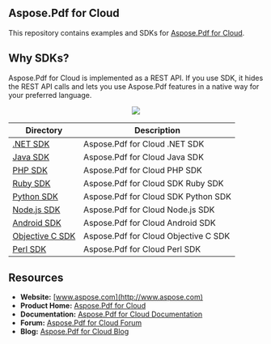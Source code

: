 ## Aspose.Pdf for Cloud
This repository contains examples and SDKs for [Aspose.Pdf for Cloud](http://www.aspose.com/cloud/pdf-api.aspx).

## Why SDKs?
Aspose.Pdf for Cloud is implemented as a REST API. If you use SDK, it hides the REST API calls and lets you use Aspose.Pdf features in a native way for your preferred language.

<p align="center">
  <a title="Download complete Aspose.Pdf for Cloud source code" href="https://github.com/asposepdf/Aspose_Pdf_Cloud/archive/master.zip">
	<img src="https://raw.github.com/AsposeExamples/java-examples-dashboard/master/images/downloadZip-Button-Large.png" />
  </a>
</p>


Directory | Description
--------- | -----------
[.NET SDK](SDKs/Aspose.Pdf-Cloud-SDK-for-.NET)  |  Aspose.Pdf for Cloud .NET SDK
[Java SDK](SDKs/Aspose.Pdf-Cloud-SDK-for-Java)  |  Aspose.Pdf for Cloud Java SDK
[PHP SDK](SDKs/Aspose.Pdf-Cloud-SDK-for-PHP)  | Aspose.Pdf for Cloud PHP SDK
[Ruby SDK](SDKs/Aspose.Pdf-Cloud-SDK-for-Ruby) | Aspose.Pdf for Cloud SDK Ruby SDK
[Python SDK](SDKs/Aspose.Pdf-Cloud-SDK-for-Python)  | Aspose.Pdf for Cloud SDK Python SDK
[Node.js SDK](SDKs/Aspose.Pdf-Cloud-SDK-for-NodeJS)  | Aspose.Pdf for Cloud Node.js SDK
[Android SDK](SDKs/Aspose.Pdf-Cloud-SDK-for-Android)  |  Aspose.Pdf for Cloud Android SDK
[Objective C SDK](SDKs/Aspose.Pdf-Cloud-SDK-for-Objective-C)  | Aspose.Pdf for Cloud Objective C SDK
[Perl SDK](SDKs/Aspose.Pdf-Cloud-SDK-for-Perl)  | Aspose.Pdf for Cloud Perl SDK

## Resources

+ **Website:** [www.aspose.com](http://www.aspose.com)
+ **Product Home:** [Aspose.Pdf for Cloud](http://www.aspose.com/cloud/pdf-api.aspx)
+ **Documentation:** [Aspose.Pdf for Cloud Documentation](http://www.aspose.com/docs/display/pdfcloud/Home)
+ **Forum:** [Aspose.Pdf for Cloud Forum](http://www.aspose.com/community/forums/aspose.pdf-product-family/75/showforum.aspx)
+ **Blog:** [Aspose.Pdf for Cloud Blog](http://www.aspose.com/blogs/aspose-products/aspose-pdf-product-family.html)
